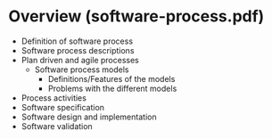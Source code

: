 # Overview (software-process.pdf)
- Definition of software process
- Software process descriptions
- Plan driven and agile processes
	- Software process models
		-  Definitions/Features of the models
		 - Problems with the different models
- Process activities 
- Software specification
- Software design and implementation
- Software validation